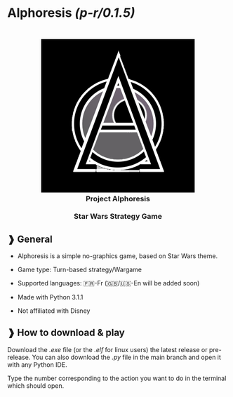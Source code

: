 # **Alphoresis**  _(p-r/0.1.5)_

<h3 align="center">
  <br>
  <img src="https://github.com/AntyFairy/Alphoresis/blob/main/logo%20alphoresis%20by%20LariVille.jpg" alt="Project logo"/>
  <br>
  <b>Project Alphoresis</b>
  <br>
  <br>
  <b>Star Wars Strategy Game</b>
</h3>

## ❱ **General**

- Alphoresis is a simple no-graphics game, based on Star Wars theme.

- Game type: Turn-based strategy/Wargame

- Supported languages: 🇫🇷-Fr (🇬🇧/🇺🇸-En will be added soon)

- Made with Python 3.1.1
  
- Not affiliated with Disney

## ❱ **How to download & play**

Download the _.exe_ file (or the _.elf_ for linux users) the latest release or pre-release. You can also download the _.py_ file in the main branch and open it with any Python IDE.

Type the number corresponding to the action you want to do in the terminal which should open.
